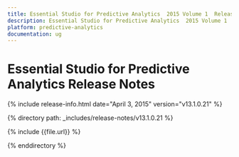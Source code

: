```yaml
---
title: Essential Studio for Predictive Analytics  2015 Volume 1  Release Notes  
description: Essential Studio for Predictive Analytics  2015 Volume 1  Release Notes  
platform: predictive-analytics
documentation: ug
---
```


# Essential Studio for Predictive Analytics  Release Notes  

{% include release-info.html date="April 3, 2015"  version="v13.1.0.21" %} 


{% directory path: _includes/release-notes/v13.1.0.21 %}

{% include {{file.url}} %}

{% enddirectory %}